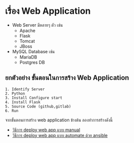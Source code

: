 # เรื่อง Web Application 
- Web Server มีหลายๆ ตัว เช่น
    - Apache
    - Flask
    - Tomcat
    - JBoss
- MySQL Database เช่น
    - MariaDB
    - Postgres DB

## ยกตัวอย่าง ขั้นตอนในการสร้าง Web Application
    1. Identify Server
    2. Python
    3. Install Configure start
    4. Install Flask
    5. Source Code (github,gitlab)
    6. Run

จากขั้นตอนการสร้าง web application ข้างต้น ลองทำการสร้างดังนี้ 
- [วิธีการ deploy web app แบบ manual](deploy-web-app-manual.md)
- [วิธีการ deploy web app แบบ automate ด้วย ansible](deploy-web-app-ansible.md)
